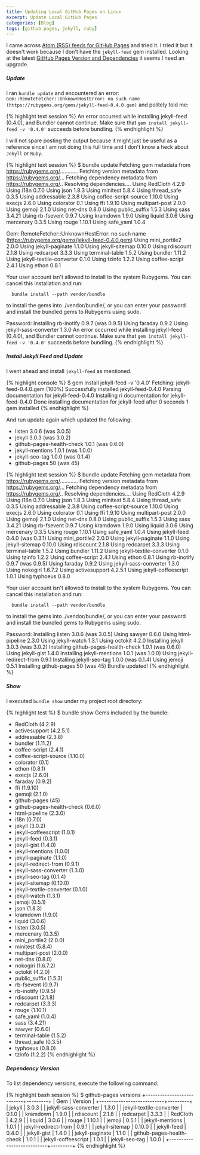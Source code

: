 ```yaml
---
title: Updating Local GitHub Pages on Linux
excerpt: Update Local GitHub Pages
categories: [Blog]
tags: [github pages, jekyll, ruby]
---
```


I came across [Atom (RSS) feeds for GitHub Pages](https://help.github.com/articles/atom-rss-feeds-for-github-pages/) and tried it.
I tried it but it doesn't work because I don't have the `jekyll-feed` gem installed.
Looking at the latest [GitHub Pages Version and Dependencies](https://pages.github.com/versions/) it seems I need an upgrade.

##### Update

I ran `bundle update` and encountered an error: `Gem::RemoteFetcher::UnknownHostError: no such name (https://rubygems.org/gems/jekyll-feed-0.4.0.gem)` and politely told me:

{% highlight text session %}
An error occurred while installing jekyll-feed (0.4.0), and Bundler cannot continue.
Make sure that `gem install jekyll-feed -v '0.4.0'` succeeds before bundling.
{% endhighlight %}

I will not spare posting the output because it might just be useful as a reference since I am not doing this full time and I don't know a heck about `Jekyll` or `Ruby`.

{% highlight text session %}
$ bundle update
Fetching gem metadata from https://rubygems.org/............
Fetching version metadata from https://rubygems.org/...
Fetching dependency metadata from https://rubygems.org/..
Resolving dependencies....
Using RedCloth 4.2.9
Using i18n 0.7.0
Using json 1.8.3
Using minitest 5.8.4
Using thread_safe 0.3.5
Using addressable 2.3.8
Using coffee-script-source 1.10.0
Using execjs 2.6.0
Using colorator 0.1
Using ffi 1.9.10
Using multipart-post 2.0.0
Using gemoji 2.1.0
Using net-dns 0.8.0
Using public_suffix 1.5.3
Using sass 3.4.21
Using rb-fsevent 0.9.7
Using kramdown 1.9.0
Using liquid 3.0.6
Using mercenary 0.3.5
Using rouge 1.10.1
Using safe_yaml 1.0.4

Gem::RemoteFetcher::UnknownHostError: no such name (https://rubygems.org/gems/jekyll-feed-0.4.0.gem)
Using mini_portile2 2.0.0
Using jekyll-paginate 1.1.0
Using jekyll-sitemap 0.10.0
Using rdiscount 2.1.8
Using redcarpet 3.3.3
Using terminal-table 1.5.2
Using bundler 1.11.2
Using jekyll-textile-converter 0.1.0
Using tzinfo 1.2.2
Using coffee-script 2.4.1
Using ethon 0.8.1


Your user account isn't allowed to install to the system Rubygems.
  You can cancel this installation and run:

      bundle install --path vendor/bundle

  to install the gems into ./vendor/bundle/, or you can enter your password
  and install the bundled gems to Rubygems using sudo.

  Password: 
Installing rb-inotify 0.9.7 (was 0.9.5)
Using faraday 0.9.2
Using jekyll-sass-converter 1.3.0
An error occurred while installing jekyll-feed (0.4.0), and Bundler cannot continue.
Make sure that `gem install jekyll-feed -v '0.4.0'` succeeds before bundling.
{% endhighlight %}

##### Install Jekyll Feed and Update

I went ahead and install `jekyll-feed` as mentioned.

{% highlight console %}
$ gem install jekyll-feed -v '0.4.0'
Fetching: jekyll-feed-0.4.0.gem (100%)
Successfully installed jekyll-feed-0.4.0
Parsing documentation for jekyll-feed-0.4.0
Installing ri documentation for jekyll-feed-0.4.0
Done installing documentation for jekyll-feed after 0 seconds
1 gem installed
{% endhighlight %}

And run update again which updated the following:

* listen 3.0.6 (was 3.0.5)
* jekyll 3.0.3 (was 3.0.2)
* github-pages-health-check 1.0.1 (was 0.6.0)
* jekyll-mentions 1.0.1 (was 1.0.0)
* jekyll-seo-tag 1.0.0 (was 0.1.4)
* github-pages 50 (was 45)

{% highlight text session %}
$ bundle update
Fetching gem metadata from https://rubygems.org/............
Fetching version metadata from https://rubygems.org/...
Fetching dependency metadata from https://rubygems.org/..
Resolving dependencies....
Using RedCloth 4.2.9
Using i18n 0.7.0
Using json 1.8.3
Using minitest 5.8.4
Using thread_safe 0.3.5
Using addressable 2.3.8
Using coffee-script-source 1.10.0
Using execjs 2.6.0
Using colorator 0.1
Using ffi 1.9.10
Using multipart-post 2.0.0
Using gemoji 2.1.0
Using net-dns 0.8.0
Using public_suffix 1.5.3
Using sass 3.4.21
Using rb-fsevent 0.9.7
Using kramdown 1.9.0
Using liquid 3.0.6
Using mercenary 0.3.5
Using rouge 1.10.1
Using safe_yaml 1.0.4
Using jekyll-feed 0.4.0 (was 0.3.1)
Using mini_portile2 2.0.0
Using jekyll-paginate 1.1.0
Using jekyll-sitemap 0.10.0
Using rdiscount 2.1.8
Using redcarpet 3.3.3
Using terminal-table 1.5.2
Using bundler 1.11.2
Using jekyll-textile-converter 0.1.0
Using tzinfo 1.2.2
Using coffee-script 2.4.1
Using ethon 0.8.1
Using rb-inotify 0.9.7 (was 0.9.5)
Using faraday 0.9.2
Using jekyll-sass-converter 1.3.0
Using nokogiri 1.6.7.2
Using activesupport 4.2.5.1
Using jekyll-coffeescript 1.0.1
Using typhoeus 0.8.0


Your user account isn't allowed to install to the system Rubygems.
  You can cancel this installation and run:

      bundle install --path vendor/bundle

  to install the gems into ./vendor/bundle/, or you can enter your password
  and install the bundled gems to Rubygems using sudo.

  Password: 
Installing listen 3.0.6 (was 3.0.5)
Using sawyer 0.6.0
Using html-pipeline 2.3.0
Using jekyll-watch 1.3.1
Using octokit 4.2.0
Installing jekyll 3.0.3 (was 3.0.2)
Installing github-pages-health-check 1.0.1 (was 0.6.0)
Using jekyll-gist 1.4.0
Installing jekyll-mentions 1.0.1 (was 1.0.0)
Using jekyll-redirect-from 0.9.1
Installing jekyll-seo-tag 1.0.0 (was 0.1.4)
Using jemoji 0.5.1
Installing github-pages 50 (was 45)
Bundle updated!
{% endhighlight %}


##### Show

I executed `bundle show` under my project root directory:

{% highlight test %}
$ bundle show
Gems included by the bundle:
  * RedCloth (4.2.9)
  * activesupport (4.2.5.1)
  * addressable (2.3.8)
  * bundler (1.11.2)
  * coffee-script (2.4.1)
  * coffee-script-source (1.10.0)
  * colorator (0.1)
  * ethon (0.8.1)
  * execjs (2.6.0)
  * faraday (0.9.2)
  * ffi (1.9.10)
  * gemoji (2.1.0)
  * github-pages (45)
  * github-pages-health-check (0.6.0)
  * html-pipeline (2.3.0)
  * i18n (0.7.0)
  * jekyll (3.0.2)
  * jekyll-coffeescript (1.0.1)
  * jekyll-feed (0.3.1)
  * jekyll-gist (1.4.0)
  * jekyll-mentions (1.0.0)
  * jekyll-paginate (1.1.0)
  * jekyll-redirect-from (0.9.1)
  * jekyll-sass-converter (1.3.0)
  * jekyll-seo-tag (0.1.4)
  * jekyll-sitemap (0.10.0)
  * jekyll-textile-converter (0.1.0)
  * jekyll-watch (1.3.1)
  * jemoji (0.5.1)
  * json (1.8.3)
  * kramdown (1.9.0)
  * liquid (3.0.6)
  * listen (3.0.5)
  * mercenary (0.3.5)
  * mini_portile2 (2.0.0)
  * minitest (5.8.4)
  * multipart-post (2.0.0)
  * net-dns (0.8.0)
  * nokogiri (1.6.7.2)
  * octokit (4.2.0)
  * public_suffix (1.5.3)
  * rb-fsevent (0.9.7)
  * rb-inotify (0.9.5)
  * rdiscount (2.1.8)
  * redcarpet (3.3.3)
  * rouge (1.10.1)
  * safe_yaml (1.0.4)
  * sass (3.4.21)
  * sawyer (0.6.0)
  * terminal-table (1.5.2)
  * thread_safe (0.3.5)
  * typhoeus (0.8.0)
  * tzinfo (1.2.2)
{% endhighlight %}

##### Dependency Version

To list dependency versions, execute the following command:

{% highlight bash session %}
$ github-pages versions
+---------------------------+---------+
| Gem                       | Version |
+---------------------------+---------+
| jekyll                    | 3.0.3   |
| jekyll-sass-converter     | 1.3.0   |
| jekyll-textile-converter  | 0.1.0   |
| kramdown                  | 1.9.0   |
| rdiscount                 | 2.1.8   |
| redcarpet                 | 3.3.3   |
| RedCloth                  | 4.2.9   |
| liquid                    | 3.0.6   |
| rouge                     | 1.10.1  |
| jemoji                    | 0.5.1   |
| jekyll-mentions           | 1.0.1   |
| jekyll-redirect-from      | 0.9.1   |
| jekyll-sitemap            | 0.10.0  |
| jekyll-feed               | 0.4.0   |
| jekyll-gist               | 1.4.0   |
| jekyll-paginate           | 1.1.0   |
| github-pages-health-check | 1.0.1   |
| jekyll-coffeescript       | 1.0.1   |
| jekyll-seo-tag            | 1.0.0   |
+---------------------------+---------+
{% endhighlight %}



[GitHub Pages]: https://pages.github.com/ "GitHub Pages"